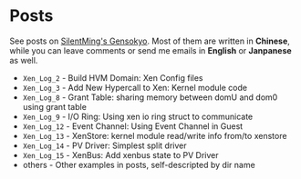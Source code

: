 # Posts
See posts on [SilentMing's Gensokyo][1]. Most of them are written in **Chinese**, while you can leave comments or send me emails in **English** or **Janpanese** as well.

* `Xen_Log_2` - Build HVM Domain: Xen Config files
* `Xen_Log_3` - Add New Hypercall to Xen: Kernel module code
* `Xen_Log_8` - Grant Table: sharing memory between domU and dom0 using grant table
* `Xen_Log_9` - I/O Ring: Using xen io ring struct to communicate
* `Xen_Log_12` - Event Channel: Using Event Channel in Guest
* `Xen_Log_13` - XenStore: kernel module read/write info from/to xenstore
* `Xen_Log_14` - PV Driver: Simplest split driver
* `Xen_Log_15` - XenBus: Add xenbus state to PV Driver
* others - Other examples in posts, self-descripted by dir name

[1]: http://silentming.net/blog/categories/virtualization/
